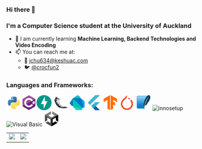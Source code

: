### Hi there 👋

### I'm a Computer Science student at the University of Auckland
- 🧠 I am currently learning **Machine Learning, Backend Technologies and Video Encoding**
- 📫 You can reach me at:  
    - 📧 [jchu634@keshuac.com](mailto:jchu634@keshuac.com)
    - 🐦 [@crocfun2](https://twitter.com/crocfun2)

### Languages and Frameworks:
<img src="https://raw.githubusercontent.com/devicons/devicon/master/icons/python/python-original.svg" alt="Python" width="40" height="40"/><img src="https://raw.githubusercontent.com/devicons/devicon/master/icons/csharp/csharp-original.svg" alt="csharp" width="40" height="40"/><img src="https://raw.githubusercontent.com/devicons/devicon/master/icons/fastapi/fastapi-original.svg" alt="FastAPI" width="40" height="40"/>
<img src="https://raw.githubusercontent.com/devicons/devicon/master/icons/flask/flask-original.svg" alt="Flask" width="40" height="40"/>
<img src="https://raw.githubusercontent.com/devicons/devicon/master/icons/dart/dart-original.svg" alt="Dart" width="40" height="40"/>
<img src="https://raw.githubusercontent.com/devicons/devicon/master/icons/flutter/flutter-original.svg" alt="Flutter" width="40" height="40"/>
<img src="https://raw.githubusercontent.com/devicons/devicon/master/icons/tensorflow/tensorflow-original.svg" alt="Tensorflow" width="40" height="40"/>
<img src="https://raw.githubusercontent.com/devicons/devicon/master/icons/pytorch/pytorch-original.svg" alt="pytorch" width="40" height="40"/>
<img src="https://raw.githubusercontent.com/devicons/devicon/master/icons/sqlite/sqlite-original.svg" alt="SQLite" width="40" height="40"/>
<img src="https://avatars.githubusercontent.com/u/1092483?s=200&v=4" alt="innosetup" width="40" height="40"/> </a>
<img src="https://raw.githubusercontent.com/simple-icons/simple-icons/fa017b84f7fce8cd0118b4967dc163f13ac76035/icons/visualbasic.svg" alt="Visual Basic" width="40" height="40"/>
<img src="https://raw.githubusercontent.com/devicons/devicon/master/icons/unity/unity-original.svg" alt="Unity" width="40" height="40"/>

<table>
  <tr>
    <td>
      <picture>
    <source
        srcset="https://github-readme-stats.vercel.app/api?username=jchu634&theme=radical&show_icons=true&rank_icon=github"
        media="(prefers-color-scheme: dark)"
    />
    <source
        srcset="https://github-readme-stats.vercel.app/api?username=jchu634&show_icons=true&rank_icon=github"
        media="(prefers-color-scheme: light), (prefers-color-scheme: no-preference)"
    />
    <img src="https://github-readme-stats.vercel.app/api?username=jchu634&show_icons=true&rank_icon=github" />
    </picture>
    </td>
    <td>
      <picture>
  <source
    srcset="https://github-readme-stats.vercel.app/api/top-langs/?username=jchu634&layout=donut&theme=radical"
    media="(prefers-color-scheme: dark)"
  />
  <source
    srcset="https://github-readme-stats.vercel.app/api/top-langs/?username=jchu634&layout=donut"
    media="(prefers-color-scheme: light), (prefers-color-scheme: no-preference)"
  />
  <img src="https://github-readme-stats.vercel.app/api/top-langs/?username=jchu634&layout=donut" />
</picture>
    </td>
  </tr>
</table>
<!--
**jchu634/jchu634** is a ✨ _special_ ✨ repository because its `README.md` (this file) appears on your GitHub profile.

Here are some ideas to get you started:

- 🔭 I’m currently working on ...
- 🌱 I’m currently learning ...
- 👯 I’m looking to collaborate on ...
- 🤔 I’m looking for help with ...
- 💬 Ask me about ...
- 📫 How to reach me: ...
- 😄 Pronouns: ...
- ⚡ Fun fact: ...
-->
